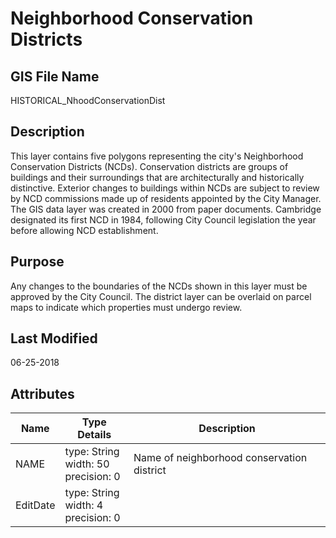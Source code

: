 # Neighborhood Conservation Districts
## GIS File Name
HISTORICAL_NhoodConservationDist
## Description
<DIV STYLE="text-align:Left;"><DIV><DIV><P><SPAN>This layer contains five polygons representing the city's Neighborhood Conservation Districts (NCDs). Conservation districts are groups of buildings and their surroundings that are architecturally and historically distinctive. Exterior changes to buildings within NCDs are subject to review by NCD commissions made up of residents appointed by the City Manager. The GIS data layer was created in 2000 from paper documents. Cambridge designated its first NCD in 1984, following City Council legislation the year before allowing NCD establishment.</SPAN></P></DIV></DIV></DIV>

## Purpose
Any changes to the boundaries of the NCDs shown in this layer must be approved by the City Council. The district layer can be overlaid on parcel maps to indicate which properties must undergo review.
## Last Modified
06-25-2018
## Attributes
|Name|Type Details|Description|
|----|------------|-----------|
|NAME|type: String<br/>width: 50<br/>precision: 0|Name of neighborhood conservation district|
|EditDate|type: String<br/>width: 4<br/>precision: 0||
